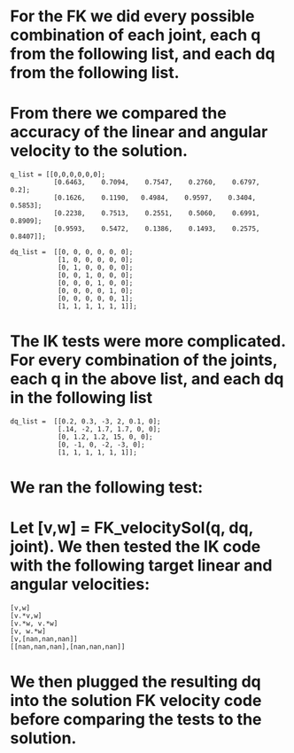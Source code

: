 # For the FK we did every possible combination of each joint, each q from the following list, and each dq from the following list.

# From there we compared the accuracy of the linear and angular velocity to the solution.

```
q_list = [[0,0,0,0,0,0];
           [0.6463,    0.7094,    0.7547,    0.2760,    0.6797,    0.2];
           [0.1626,    0.1190,   0.4984,    0.9597,    0.3404,    0.5853];
           [0.2238,    0.7513,    0.2551,    0.5060,    0.6991,    0.8909];
           [0.9593,    0.5472,    0.1386,    0.1493,    0.2575,    0.8407]];

dq_list =  [[0, 0, 0, 0, 0, 0];
            [1, 0, 0, 0, 0, 0];
            [0, 1, 0, 0, 0, 0];
            [0, 0, 1, 0, 0, 0];
            [0, 0, 0, 1, 0, 0];
            [0, 0, 0, 0, 1, 0];
            [0, 0, 0, 0, 0, 1];
            [1, 1, 1, 1, 1, 1]];
```

# The IK tests were more complicated.  For every combination of the  joints, each q in the above list, and each dq in the following list

```
dq_list =  [[0.2, 0.3, -3, 2, 0.1, 0];
            [.14, -2, 1.7, 1.7, 0, 0];
            [0, 1.2, 1.2, 15, 0, 0];
            [0, -1, 0, -2, -3, 0];
            [1, 1, 1, 1, 1, 1]];
```

# We ran the following test:

# Let [v,w] = FK_velocitySol(q, dq, joint). We then tested the IK code with the following target  linear and angular velocities:

```
[v,w]
[v.*v,w]
[v.*w, v.*w]
[v, w.*w]
[v,[nan,nan,nan]]
[[nan,nan,nan],[nan,nan,nan]]
```

# We then plugged the resulting dq into the solution FK velocity code before comparing the tests to the solution.
